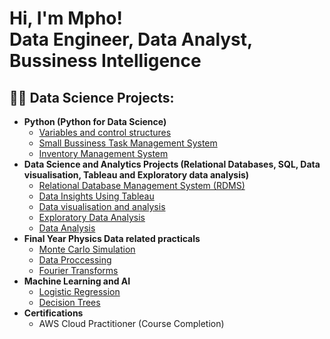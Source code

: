 <h1>Hi, I'm Mpho! <br/>Data Engineer</a>, Data Analyst</a>, Bussiness Intelligence</a></h1>

<h2>👨‍💻 Data Science Projects:</h2>

- <b>Python (Python for Data Science)</b>
  - [Variables and control structures](https://github.com/Mpho-Tshabalala/Variables-and-control-structures-)
  - [Small Bussiness Task Management System](https://github.com/Mpho-Tshabalala/Files-)
  - [Inventory Management System](https://github.com/Mpho-Tshabalala/Object-Oriented-Programming)
- <b>Data Science and Analytics Projects (Relational Databases, SQL, Data visualisation, Tableau and Exploratory data analysis)</b>
  - [Relational Database Management System (RDMS)](https://github.com/Mpho-Tshabalala/Databases)
  - [Data Insights Using Tableau](https://github.com/Mpho-Tshabalala/Tableau)
  - [Data visualisation and analysis](https://github.com/Mpho-Tshabalala/Data-Visualisation-and-Analysis)
  - [Exploratory Data Analysis](https://github.com/Mpho-Tshabalala/Exploratory-Data-Analysis)
  - [Data Analysis](https://github.com/Mpho-Tshabalala/Data-Analysis)
- <b>Final Year Physics Data related practicals</b>
  - [Monte Carlo Simulation](https://github.com/Mpho-Tshabalala/Monte-Carlo-SimulationC)
  - [Data Proccessing](https://github.com/Mpho-Tshabalala/Data-Processing)
  - [Fourier Transforms](https://github.com/Mpho-Tshabalala/Fourier-Transforms)
- <b>Machine Learning and AI</b>
  - [Logistic Regression](https://github.com/Mpho-Tshabalala/Logistic-Regression)
  - [Decision Trees](https://github.com/Mpho-Tshabalala/Decision-Trees)
- <b>Certifications</b>
  - AWS Cloud Practitioner (Course Completion)


<!--
**joshmadakor1/joshmadakor1** is a ✨ _special_ ✨ repository because its `README.md` (this file) appears on your GitHub profile.

Here are some ideas to get you started:

- 🔭 I’m currently working on ...
- 🌱 I’m currently learning ...
- 👯 I’m looking to collaborate on ...
- 🤔 I’m looking for help with ...
- 💬 Ask me about ...
- 📫 How to reach me: ...
- 😄 Pronouns: ...
- ⚡ Fun fact: ...
-->
